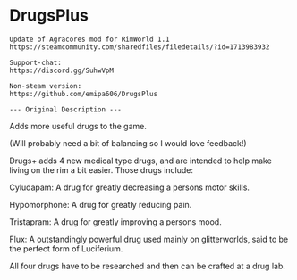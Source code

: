 # DrugsPlus

    Update of Agracores mod for RimWorld 1.1
    https://steamcommunity.com/sharedfiles/filedetails/?id=1713983932

    Support-chat:
    https://discord.gg/SuhwVpM

    Non-steam version:
    https://github.com/emipa606/DrugsPlus

    --- Original Description ---
Adds more useful drugs to the game.

(Will probably need a bit of balancing so I would love feedback!)

Drugs+ adds 4 new medical type drugs, and are intended to help make living on the rim a bit easier. Those drugs include:

Cyludapam:
A drug for greatly decreasing a persons motor skills.

Hypomorphone:
A drug for greatly reducing pain.

Tristapram:
A drug for greatly improving a persons mood.

Flux:
A outstandingly powerful drug used mainly on glitterworlds, said to be the perfect form of Luciferium.

All four drugs have to be researched and then can be crafted at a drug lab.
